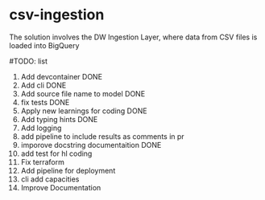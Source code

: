 # csv-ingestion
The solution involves the DW Ingestion Layer, where data from CSV files is loaded into BigQuery


#TODO: list

1. Add devcontainer DONE 
2. Add cli DONE
2. Add source file name to model DONE
2. fix tests DONE
2. Apply new learnings for coding DONE
2. Add typing hints DONE
2. Add logging
2. add pipeline to include results as comments in pr 
3. imporove docstring documentaition DONE
3. add test for hl coding
3. Fix terraform
3. Add pipeline for deployment
3. cli add capacities
4. Improve Documentation